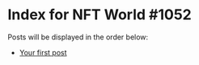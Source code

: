 # Index for NFT World #1052
Posts will be displayed in the order below:

- [Your first post](./001-first.md)

